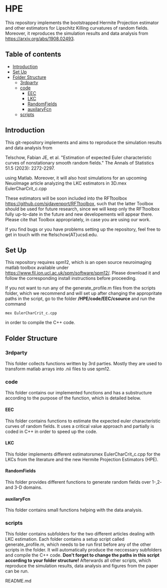 # HPE
This repository implements the bootstrapped Hermite Projection estimator
and other estimators for Lipschitz Killing curvatures of random fields.
Moreover, it reproduces the simulation results and data analysis from
https://arxiv.org/abs/1908.02493.

## Table of contents
* [Introduction](#introduction)
* [Set Up](#setup)
* [Folder Structure](#folderstruct)
    * [3rdparty](#3rdparty)
    * [code](#MatlabFunctions)
      * [EEC](#EEC)
      * [LKC](#LKC)
      * [RandomFields](#RandomFieldGeneration)
      * [auxilaryFcn](#Auxfunctions)
    * [scripts](#scripts)
 

## Introduction <a name="introduction"></a>
This git-repository implements and aims to reproduce the
simulation results and data analysis from

Telschow, Fabian JE, et al.
"Estimation of expected Euler characteristic curves of nonstationary smooth random fields."
The Annals of Statistics 51.5 (2023): 2272-2297.

using Matlab. Moreover, it will also host simulations for an upcoming NeuoImage article
analyzing the LKC estimators in 3D.mex EulerCharCrit_c.cpp

These estimators will be soon included into the RFTtoolbox https://github.com/sjdavenport/RFTtoolbox,
such that the latter Toolbox should be used for future research, since we will keep only the RFTtoolbox
fully up-to-date in the future and new developements will appear there. Please cite that Toolbox appropriately,
in case you are using our work.

If you find bugs or you have problems setting up the repository, feel free to get in touch with me ftelschow(AT)ucsd.edu.

## Set Up <a name="setup"></a>
This repository requires spm12, which is an open source
neuroimaging matlab toolbox available under https://www.fil.ion.ucl.ac.uk/spm/software/spm12/.
Please download it and follow the corresponding install instructions before proceeding.

If you not want to run any of the generate_profile.m files from the scripts folder, which we
recommend and will set up after changing the appropritate paths in the script, go to the folder
**/HPE/code/EEC/csource** and run the command
```
mex EulerCharCrit_c.cpp
```
in order to compile the C++ code.


## Folder Structure <a name="folderstruct"></a>
### 3rdparty <a name="3rdparty"></a>
This folder collects functions written by 3rd parties. Mostly they are used to
transform matlab arrays into .nii files to use spm12.
### code <a name="code"></a>
This folder contains our implemented functions and has a substructure according
to the purpose of the function, which is detailed below.
#### EEC <a name="EEC"></a>
This folder contains functions to estimate the expected euler characteristic curves
of random fields. It uses a critical value approach and partially is coded in C++ in
order to speed up the code.
#### LKC <a name="LKC"></a>
This folder implements different estimatorsmex EulerCharCrit_c.cpp for the LKCs from the literature and the
new Hermite Projection Estimators (HPE).
#### RandomFields <a name="RandomFieldGeneration"></a>
This folder provides different functions to generate random fields over 1-,2- and 3-D domains.
#### auxilaryFcn <a name="Auxfunctions"></a>
This folder contains small functions helping with the data analysis.

### scripts <a name="scripts"></a>
This folder contains subfolders for the two different articles dealing with LKC estimation.
Each folder contains a setup script called generate_profile.m, which needs to be run first before
any of the other scripts in the folder. It will automatically produce the neccessary subfolders and
compile the C++ code. **Don't forget to change the paths in this script according to your folder structure!**
Afterwards all other scripts, which reproduce the simulation results, data analysis and
figures from the paper can be run.

README.md
